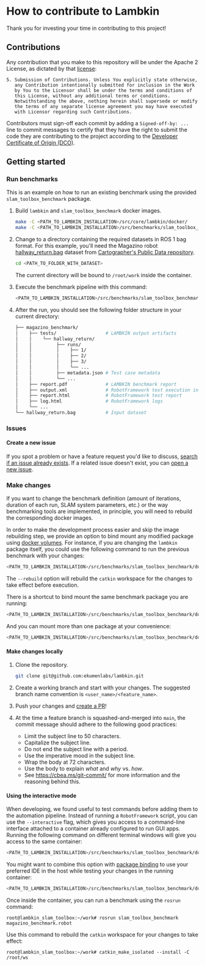 # How to contribute to Lambkin

Thank you for investing your time in contributing to this project!

## Contributions

Any contribution that you make to this repository will
be under the Apache 2 License, as dictated by that
[license](./LICENSE):

~~~
5. Submission of Contributions. Unless You explicitly state otherwise,
   any Contribution intentionally submitted for inclusion in the Work
   by You to the Licensor shall be under the terms and conditions of
   this License, without any additional terms or conditions.
   Notwithstanding the above, nothing herein shall supersede or modify
   the terms of any separate license agreement you may have executed
   with Licensor regarding such Contributions.
~~~

Contributors must sign-off each commit by adding a `Signed-off-by: ...`
line to commit messages to certify that they have the right to submit
the code they are contributing to the project according to the
[Developer Certificate of Origin (DCO)](https://developercertificate.org/).

## Getting started

### Run benchmarks

This is an example on how to run an existing benchmark using the provided `slam_toolbox_benchmark` package.

1. Build `lambkin` and `slam_toolbox_benchmark` docker images.

    ```bash
    make -C <PATH_TO_LAMBKIN_INSTALLATION>/src/core/lambkin/docker/
    make -C <PATH_TO_LAMBKIN_INSTALLATION>/src/benchmarks/slam_toolbox_benchmark/docker/
    ```

2. Change to a directory containing the required datasets in ROS 1 bag format. For this example, you'll need the Magazino robot
[hallway_return.bag](https://storage.googleapis.com/cartographer-public-data/bags/toru/hallway_return.bag) dataset from
[Cartographer's Public Data repository](https://google-cartographer-ros.readthedocs.io/en/latest/data.html#magazino).

    ```bash
    cd <PATH_TO_FOLDER_WITH_DATASET>
    ```

    The current directory will be bound to `/root/work` inside the container.

3. Execute the benchmark pipeline with this command:

    ```bash
    <PATH_TO_LAMBKIN_INSTALLATION>/src/benchmarks/slam_toolbox_benchmark/docker/run magazino_benchmark.robot
    ```

4. After the run, you should see the following folder structure in your current directory:

    ```bash
    ├── magazino_benchmark/
    │    ├── tests/                  # LAMBKIN output artifacts
    │    │    └── hallway_return/
    │    │         ├── runs/
    │    │         │    ├── 1/
    │    │         │    ├── 2/
    │    │         │    ├── 3/
    │    │         │    └── ...
    │    │         ├── metadata.json # Test case metadata
    │    │         └── ...
    │    ├── report.pdf              # LAMBKIN benchmark report
    │    ├── output.xml              # RobotFramework test execution information
    │    ├── report.html             # RobotFramework test report
    │    ├── log.html                # RobotFramework logs
    │    └── ...
    └── hallway_return.bag           # Input dataset
    ```

### Issues

#### Create a new issue

If you spot a problem or have a feature request you'd like to discuss, [search if an issue already exists](https://docs.github.com/en/github/searching-for-information-on-github/searching-on-github/searching-issues-and-pull-requests#search-by-the-title-body-or-comments).
If a related issue doesn't exist, you can [open a new issue](https://github.com/ekumenlabs/beluga/issues/new/choose).

### Make changes

If you want to change the benchmark definition (amount of iterations, duration of each run, SLAM system parameters, etc.)
or the way benchmarking tools are implemented, in principle, you will need to rebuild the corresponding docker images.

In order to make the development process easier and skip the image rebuilding step, we provide an option to bind mount any modified package using [docker volumes](https://docs.docker.com/storage/volumes/).
For instance, if you are changing the `lambkin` package itself, you could use the following command to run the previous benchmark with your changes:

```bash
<PATH_TO_LAMBKIN_INSTALLATION>/src/benchmarks/slam_toolbox_benchmark/docker/run magazino_benchmark.robot --rebuild --bind lambkin:<PATH_TO_LAMBKIN_INSTALLATION>/src/core/lambkin
```

The `--rebuild` option will rebuild the `catkin` workspace for the changes to take effect before execution.

There is a shortcut to bind mount the same benchmark package you are running:

```bash
<PATH_TO_LAMBKIN_INSTALLATION>/src/benchmarks/slam_toolbox_benchmark/docker/run magazino_benchmark.robot --rebuild --rebind
```

And you can mount more than one package at your convenience:

```bash
<PATH_TO_LAMBKIN_INSTALLATION>/src/benchmarks/slam_toolbox_benchmark/docker/run magazino_benchmark.robot ---rebuild --rebind --bind lambkin:<PATH_TO_LAMBKIN_INSTALLATION>/src/core/lambkin
```

#### Make changes locally

1. Clone the repository.
   ```bash
   git clone git@github.com:ekumenlabs/lambkin.git
   ```

2. Create a working branch and start with your changes. The suggested branch name convention is `<user_name>/<feature_name>`.

3. Push your changes and [create a PR](https://github.com/ekumenlabs/lambkin/compare)!

4. At the time a feature branch is squashed-and-merged into `main`, the commit message should adhere to the following good practices:
   - Limit the subject line to 50 characters.
   - Capitalize the subject line.
   - Do not end the subject line with a period.
   - Use the imperative mood in the subject line.
   - Wrap the body at 72 characters.
   - Use the body to explain _what_ and _why_ vs. _how_.
   - See https://cbea.ms/git-commit/ for more information and the reasoning behind this.

#### Using the interactive mode

When developing, we found useful to test commands before adding them to the automation pipeline. Instead of running a `RobotFramework` script,
you can use the `--interactive` flag, which gives you access to a command-line interface attached to a container already configured to run GUI apps. Running the following command on different terminal windows will give you access to the same container:

```bash
<PATH_TO_LAMBKIN_INSTALLATION>/src/benchmarks/slam_toolbox_benchmark/docker/run --interactive
```

You might want to combine this option with [package binding](#changing-an-existing-benchmark) to use your preferred IDE in the host while testing your changes in the running container:

```bash
<PATH_TO_LAMBKIN_INSTALLATION>/src/benchmarks/slam_toolbox_benchmark/docker/run --interactive --rebuild --rebind --bind lambkin:<PATH_TO_LAMBKIN_INSTALLATION>/src/core/lambkin
```

Once inside the container, you can run a benchmark using the `rosrun` command:

```
root@lambkin_slam_toolbox:~/work# rosrun slam_toolbox_benchmark magazino_benchmark.robot
```

Use this command to rebuild the `catkin` workspace for your changes to take effect:

```
root@lambkin_slam_toolbox:~/work# catkin_make_isolated --install -C /root/ws
```